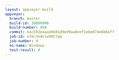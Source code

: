 ```yaml
---
layout: appveyor-build
appveyor:
  branch: master
  build-id: 39060966
  build-number: 458
  commit: eac592eaaad4681d9ed9aa8eef1ebe874e6b8af7
  job-id: xfec3o4viw9dttqq
  job-number: 4
  os-name: Windows
  test-result: 0
---
```

